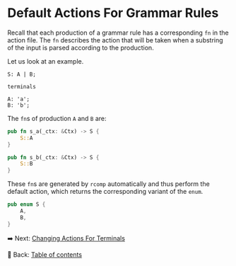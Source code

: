 # Default Actions For Grammar Rules

Recall that each production of a grammar rule has a corresponding `fn` in the action file.
The `fn` describes the action that will be taken when a substring of the input is parsed according to the production.

Let us look at an example.

```text
S: A | B;

terminals

A: 'a';
B: 'b';
```

The `fn`s of production `A` and `B` are:

```rust
pub fn s_a(_ctx: &Ctx) -> S {
    S::A
}

pub fn s_b(_ctx: &Ctx) -> S {
    S::B
}
```

These `fn`s are generated by `rcomp` automatically and thus perform the default action, which returns the corresponding variant of the `enum`.

```rust
pub enum S {
    A,
    B,
}
```

:arrow_right:  Next: [Changing Actions For Terminals](./changing_actions_for_terminals.md)

:blue_book: Back: [Table of contents](./../README.md)
